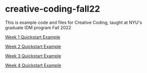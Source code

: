 # creative-coding-fall22

This is example code and files for Creative Coding, taught at NYU's graduate IDM program Fall 2022

[Week 1 Quickstart Example](https://andrewcotter.io/creative-coding-fall22/week01/p5-start)

[Week 2 Quickstart Example](https://andrewcotter.io/creative-coding-fall22/week02/p5-start)

[Week 3 Quickstart Example](https://andrewcotter.io/creative-coding-fall22/week03/p5-start)

[Week 4 Quickstart Example](https://andrewcotter.io/creative-coding-fall22/week04/p5-start)

